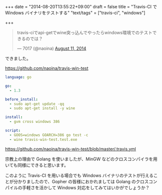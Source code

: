 +++
date = "2014-08-20T13:55:22+09:00"
draft = false
title = "Travis-CI で Windows バイナリをテストする"
"text/tags" = ["travis-ci", "windows"]

+++

<blockquote class="twitter-tweet" lang="en"><p>travis-ciでapi-getでwine突っ込んでやったらwindows環境でのテストできるのでは？</p>&mdash; 7017 (@naoina) <a href="https://twitter.com/naoina/statuses/498832759981240321">August 11, 2014</a></blockquote>
<script async src="//platform.twitter.com/widgets.js" charset="utf-8"></script>

できました。

https://github.com/naoina/travis-win-test

```yaml
language: go

go:
  - 1.3

before_install:
  - sudo apt-get update -qq
  - sudo apt-get install -y wine

install:
  - gvm cross windows 386

script:
  - GOOS=windows GOARCH=386 go test -c
  - wine travis-win-test.test.exe
```

https://github.com/naoina/travis-win-test/blob/master/.travis.yml

宗教上の理由で Golang を使いましたが、MinGW などのクロスコンパイラを用いても同様にできると思います。
 
このように Travis-CI を用いる場合でも Windows バイナリのテストが行えることが分かりましたので、Gopher の皆様におかれましては Golang のクロスコンパイルの手軽さを活かして Windows 対応をしてみてはいかがでしょうか？
